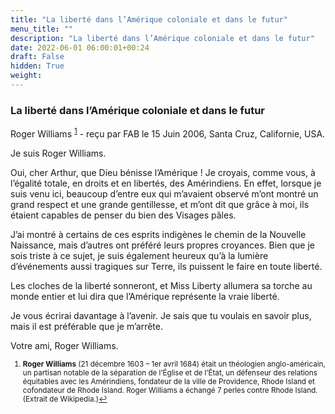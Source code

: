```yaml
---
title: "La liberté dans l’Amérique coloniale et dans le futur"
menu_title: ""
description: "La liberté dans l’Amérique coloniale et dans le futur"
date: 2022-06-01 06:00:01+00:24
draft: False
hidden: True
weight:
---
```

### La liberté dans l’Amérique coloniale et dans le futur

Roger Williams <sup id="a1">[1](#f1)</sup> - reçu par FAB le 15 Juin 2006, Santa Cruz, Californie, USA.

Je suis Roger Williams.

Oui, cher Arthur, que Dieu bénisse l’Amérique ! Je croyais, comme vous, à l’égalité totale, en droits et en libertés, des Amérindiens. En effet, lorsque je suis venu ici, beaucoup d’entre eux qui m’avaient observé m’ont montré un grand respect et une grande gentillesse, et m’ont dit que grâce à moi, ils étaient capables de penser du bien des Visages pâles.

J’ai montré à certains de ces esprits indigènes le chemin de la Nouvelle Naissance, mais d’autres ont préféré leurs propres croyances. Bien que je sois triste à ce sujet, je suis également heureux qu’à la lumière d’événements aussi tragiques sur Terre, ils puissent le faire en toute liberté.

Les cloches de la liberté sonneront, et Miss Liberty allumera sa torche au monde entier et lui dira que l’Amérique représente la vraie liberté.

Je vous écrirai davantage à l’avenir. Je sais que tu voulais en savoir plus, mais il est préférable que je m’arrête.

Votre ami, Roger Williams.
<small>

1. <large id="f1"> **Roger Williams** (21 décembre 1603 – 1er avril 1684) était un théologien anglo-américain, un partisan notable de la séparation de l’Église et de l’État, un défenseur des relations équitables avec les Amérindiens, fondateur de la ville de Providence, Rhode Island et cofondateur de Rhode Island. Roger Williams a échangé 7 perles contre Rhode Island. (Extrait de Wikipedia.)[↩](#a1)
